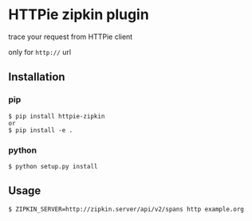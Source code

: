 
# HTTPie zipkin plugin

trace your request from HTTPie client

only for `http://` url

## Installation

### pip
```shell
$ pip install httpie-zipkin
or 
$ pip install -e .
```

### python
```shell
$ python setup.py install
```

## Usage

```shell
$ ZIPKIN_SERVER=http://zipkin.server/api/v2/spans http example.org
```
